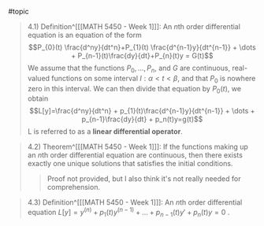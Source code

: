 #topic
>4.1) Definition^[[[MATH 5450 - Week 1]]]: An $n$th order differential equation is an equation of the form $$P_{0}(t) \frac{d^ny}{dt^n}+P_{1}(t) \frac{d^{n-1}y}{dt^{n-1}} + \dots + P_{n-1}(t)\frac{dy}{dt}+P_{n}(t)y = G(t)$$We assume that the functions $P_0, \dots, P_n,$ and $G$ are continuous, real-valued functions on some interval $I: \alpha < t < \beta$, and that $P_0$ is nowhere zero in this interval. We can then divide that equation by $P_0(t)$, we obtain $$L[y]=\frac{d^ny}{dt^n} + p_{1}(t)\frac{d^{n-1}y}{dt^{n-1}} + \dots + p_{n-1}\frac{dy}{dt} + p_n(t)y=g(t)$$L is referred to as a **linear differential operator**. 

>4.2) Theorem^[[[MATH 5450 - Week 1]]]: If the functions making up an $n$th order differential equation are continuous, then there exists exactly one unique solutions that satisfies the initial conditions. 
>>Proof not provided, but I also think it's not really needed for comprehension. 

>4.3) Definition^[[[MATH 5450 - Week 1]]]: An $n$th order differential equation $L[y]=y^{(n)} + p_1(t)y^{(n-1)}+ \dots + p_{n-1}(t)y' + p_n(t)y =0$ .